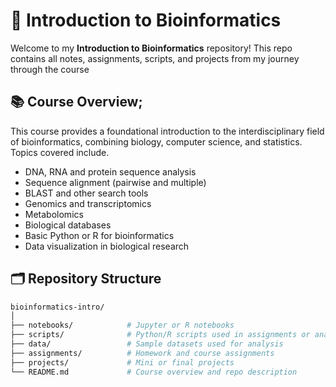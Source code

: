 # 🧬 Introduction to Bioinformatics

Welcome to my **Introduction to Bioinformatics** repository! This repo contains all notes, assignments, scripts, and projects from my journey through the course

## 📚 Course Overview;

This course provides a foundational introduction to the interdisciplinary field of bioinformatics, combining biology, computer science, and statistics. Topics covered include.

- DNA, RNA and protein sequence analysis
- Sequence alignment (pairwise and multiple) 
- BLAST and other search tools
- Genomics and transcriptomics
- Metabolomics
- Biological databases
- Basic Python or R for bioinformatics
- Data visualization in biological research

## 🗂️ Repository Structure

```bash
bioinformatics-intro/
│
├── notebooks/            # Jupyter or R notebooks
├── scripts/              # Python/R scripts used in assignments or analysis
├── data/                 # Sample datasets used for analysis
├── assignments/          # Homework and course assignments
├── projects/             # Mini or final projects
└── README.md             # Course overview and repo description
